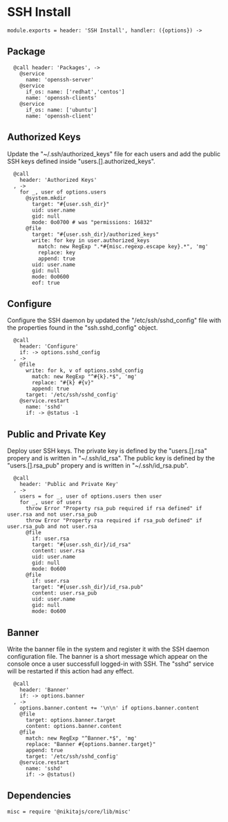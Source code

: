 
# SSH Install

    module.exports = header: 'SSH Install', handler: ({options}) ->

## Package

      @call header: 'Packages', ->
        @service
          name: 'openssh-server'
        @service
          if_os: name: ['redhat','centos']
          name: 'openssh-clients'
        @service
          if_os: name: ['ubuntu']
          name: 'openssh-client'

## Authorized Keys

Update the "~/.ssh/authorized_keys" file for each users and add the public SSH keys
defined inside "users.[].authorized_keys".

      @call
        header: 'Authorized Keys'
      , ->
        for _, user of options.users
          @system.mkdir
            target: "#{user.ssh_dir}"
            uid: user.name
            gid: null
            mode: 0o0700 # was "permissions: 16832"
          @file
            target: "#{user.ssh_dir}/authorized_keys"
            write: for key in user.authorized_keys
              match: new RegExp ".*#{misc.regexp.escape key}.*", 'mg'
              replace: key
              append: true
            uid: user.name
            gid: null
            mode: 0o0600
            eof: true

## Configure

Configure the SSH daemon by updated the "/etc/ssh/sshd_config" file with the
properties found in the "ssh.sshd_config" object.

      @call
        header: 'Configure'
        if: -> options.sshd_config
      , ->
        @file
          write: for k, v of options.sshd_config
            match: new RegExp "^#{k}.*$", 'mg'
            replace: "#{k} #{v}"
            append: true
          target: '/etc/ssh/sshd_config'
        @service.restart
          name: 'sshd'
          if: -> @status -1

## Public and Private Key

Deploy user SSH keys. The private key is defined by the "users.[].rsa"
propery and is written in "~/.ssh/id\_rsa". The public key is defined by
the "users.[].rsa\_pub" propery and is written in "~/.ssh/id\_rsa.pub".

      @call
        header: 'Public and Private Key'
      , ->
        users = for _, user of options.users then user
        for _, user of users
          throw Error "Property rsa_pub required if rsa defined" if user.rsa and not user.rsa_pub
          throw Error "Property rsa required if rsa_pub defined" if user.rsa_pub and not user.rsa
          @file
            if: user.rsa
            target: "#{user.ssh_dir}/id_rsa"
            content: user.rsa
            uid: user.name
            gid: null
            mode: 0o600
          @file
            if: user.rsa
            target: "#{user.ssh_dir}/id_rsa.pub"
            content: user.rsa_pub
            uid: user.name
            gid: null
            mode: 0o600

## Banner

Write the banner file in the system and register it with the SSH
daemon configuration file. The banner is a short message which appear
on the console once a user successfull logged-in with SSH. The "sshd"
service will be restarted if this action had any effect.

      @call
        header: 'Banner'
        if: -> options.banner
      , ->
        options.banner.content += '\n\n' if options.banner.content
        @file
          target: options.banner.target
          content: options.banner.content
        @file
          match: new RegExp "^Banner.*$", 'mg'
          replace: "Banner #{options.banner.target}"
          append: true
          target: '/etc/ssh/sshd_config'
        @service.restart
          name: 'sshd'
          if: -> @status()

## Dependencies

    misc = require '@nikitajs/core/lib/misc'
